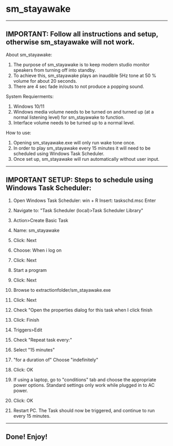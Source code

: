 # sm_stayawake
-----------------------------------------------------------------------------------
IMPORTANT: Follow all instructions and setup, otherwise sm_stayawake will not work.
-----------------------------------------------------------------------------------

About sm_stayawake:
1. The purpose of sm_stayawake is to keep modern studio monitor speakers from turning off into standby.
2. To achieve this, sm_stayawake plays an inaudible 5Hz tone at 50 % volume for about 20 seconds. 
3. There are 4 sec fade in/outs to not produce a popping sound.

System Requierments: 
1. Windows 10/11
2. Windows media volume needs to be turned on and turned up (at a normal listening level) for sm_stayawake to function.
3. Interface volume needs to be turned up to a normal level.

How to use:
1. Opening sm_stayawake.exe will only run wake tone once.
2. In order to play sm_stayawake every 15 minutes it will need to be scheduled using Windows Task Scheduler.
3. Once set up, sm_stayawake will run automatically without user input.


----------------------------------------------
IMPORTANT SETUP: Steps to schedule using Windows Task Scheduler:
----------------------------------------------

1. Open Windows Task Scheduler:
	win + R
	Insert: taskschd.msc
	Enter

3. Navigate to: "Task Scheduler (local)>Task Scheduler Library"

4. Action>Create Basic Task

5. Name: sm_stayawake

6. Click: Next

7. Choose: When i log on

8. Click: Next

9. Start a program

10. Click: Next

11. Browse to extractionfolder/sm_stayawake.exe

12. Click: Next

13. Check "Open the properties dialog for this task when I click finish

14. Click: Finish

15. Triggers>Edit

16. Check "Repeat task every:" 

17. Select "15 minutes"

18. "for a duration of" Choose "indefinitely"

19. Click: OK

20. If using a laptop, go to "conditions" tab and choose the appropriate power options. 
	Standard settings only work while plugged in to AC power.

21. Click: OK

22. Restart PC. The Task should now be triggered, and continue to run every 15 minutes.

--------------
 Done! Enjoy!
--------------
